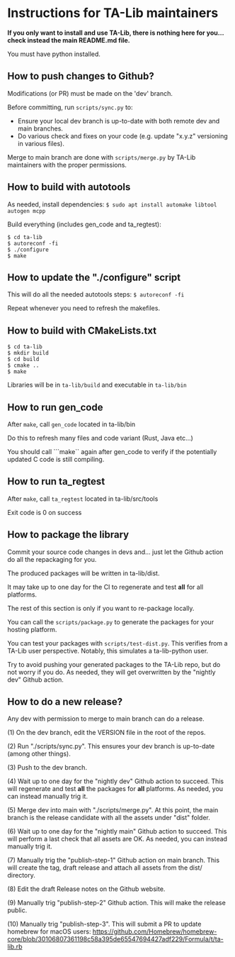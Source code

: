 # Instructions for TA-Lib maintainers
**If you only want to install and use TA-Lib, there is nothing here for you... check instead the main README.md file.**

You must have python installed.

## How to push changes to Github?
Modifications (or PR) must be made on the 'dev' branch.

Before committing, run ```scripts/sync.py``` to:
 - Ensure your local dev branch is up-to-date with both remote dev and main branches.
 - Do various check and fixes on your code (e.g. update "x.y.z" versioning in various files).

Merge to main branch are done with ```scripts/merge.py``` by TA-Lib maintainers with the proper permissions.

## How to build with autotools
As needed, install dependencies:
```$ sudo apt install automake libtool autogen mcpp```

Build everything (includes gen_code and ta_regtest):
```
$ cd ta-lib
$ autoreconf -fi
$ ./configure
$ make
```
## How to update the "./configure" script
This will do all the needed autotools steps:
```$ autoreconf -fi```

Repeat whenever you need to refresh the makefiles.

## How to build with CMakeLists.txt
```
$ cd ta-lib
$ mkdir build
$ cd build
$ cmake ..
$ make
```
Libraries will be in ```ta-lib/build``` and executable in ```ta-lib/bin```

## How to run gen_code
After ```make```, call ```gen_code``` located in ta-lib/bin

Do this to refresh many files and code variant (Rust, Java etc...)

You should call ```make`` again after gen_code to verify if the
potentially updated C code is still compiling.


## How to run ta_regtest
After ```make```, call ```ta_regtest``` located in ta-lib/src/tools

Exit code is 0 on success


## How to package the library
Commit your source code changes in devs and... just let the Github action do all the repackaging for you.

The produced packages will be written in ta-lib/dist.

It may take up to one day for the CI to regenerate and test **all** for all platforms.

The rest of this section is only if you want to re-package locally.

You can call the ```scripts/package.py``` to generate the packages for your hosting platform.

You can test your packages with ```scripts/test-dist.py```. This verifies from a TA-Lib user perspective. Notably, this simulates a ta-lib-python user.

Try to avoid pushing your generated packages to the TA-Lib repo, but do not worry if you do. As needed, they will get overwritten by the "nightly dev" Github action.


## How to do a new release?

Any dev with permission to merge to main branch can do a release.

(1) On the dev branch, edit the VERSION file in the root of the repos.

(2) Run "./scripts/sync.py". This ensures your dev branch is up-to-date (among other things).

(3) Push to the dev branch.

(4) Wait up to one day for the "nightly dev" Github action to succeed. This will regenerate and test **all** the packages for **all** platforms. As needed, you can instead manually trig it.

(5) Merge dev into main with "./scripts/merge.py". At this point, the main branch is the release candidate with all the assets under "dist" folder.

(6) Wait up to one day for the "nightly main" Github action to succeed. This will perform a last check that all assets are OK. As needed, you can instead manually trig it.

(7) Manually trig the "publish-step-1" Github action on main branch. This will create the tag, draft release and attach all assets from the dist/ directory.

(8) Edit the draft Release notes on the Github website.

(9) Manually trig "publish-step-2" Github action. This will make the release public.

(10) Manually trig "publish-step-3". This will submit a PR to update homebrew for macOS users:
https://github.com/Homebrew/homebrew-core/blob/30106807361198c58a395de65547694427adf229/Formula/t/ta-lib.rb
